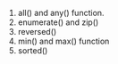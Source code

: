1. all() and any() function.
2. enumerate() and zip()
3. reversed()
4. min() and max() function
5. sorted()
